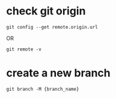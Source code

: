 # check git origin

```
git config --get remote.origin.url
```

OR

```
git remote -v
```

# create a new branch

```
git branch -M {branch_name}
```
